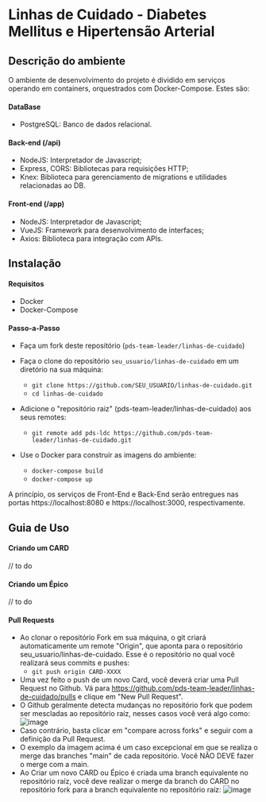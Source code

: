 # Linhas de Cuidado - Diabetes Mellitus e Hipertensão Arterial

## Descrição do ambiente
O ambiente de desenvolvimento do projeto é dividido em serviços operando em containers, orquestrados com Docker-Compose. Estes são:
#### DataBase
- PostgreSQL: Banco de dados relacional.
#### Back-end (/api)
- NodeJS: Interpretador de Javascript;
- Express, CORS: Bibliotecas para requisições HTTP;
- Knex: Biblioteca para gerenciamento de migrations e utilidades relacionadas ao DB.
#### Front-end (/app)
- NodeJS: Interpretador de Javascript;
- VueJS: Framework para desenvolvimento de interfaces;
- Axios: Biblioteca para integração com APIs.

## Instalação

#### Requisitos
- Docker
- Docker-Compose

#### Passo-a-Passo
- Faça um fork deste repositório (`pds-team-leader/linhas-de-cuidado`)
- Faça o clone do repositório `seu_usuario/linhas-de-cuidado` em um diretório na sua máquina:
    - `git clone https://github.com/SEU_USUARIO/linhas-de-cuidado.git`
    - `cd linhas-de-cuidado`
    
- Adicione o "repositório raiz" (pds-team-leader/linhas-de-cuidado) aos seus remotes:
    - `git remote add pds-ldc https://github.com/pds-team-leader/linhas-de-cuidado.git`
    
- Use o Docker para construir as imagens do ambiente:
    - `docker-compose build`
    - `docker-compose up`
    
A princípio, os serviços de Front-End e Back-End serão entregues nas portas 
https://localhost:8080
e
https://localhost:3000, respectivamente.

## Guia de Uso

#### Criando um CARD
// to do

#### Criando um Épico
// to do

#### Pull Requests 
- Ao clonar o repositório Fork em sua máquina, o git criará automaticamente um remote "Origin", que aponta para o repositório seu_usuario/linhas-de-cuidado.
Esse é o repositório no qual você realizará seus commits e pushes:
    - `git push origin CARD-XXXX`
- Uma vez feito o push de um novo Card, você deverá criar uma Pull Request no Github. Vá para https://github.com/pds-team-leader/linhas-de-cuidado/pulls e clique em "New Pull Request".
- O Github geralmente detecta mudanças no repositório fork que podem ser mescladas ao repositório raíz, nesses casos você verá algo como: 
![image](https://user-images.githubusercontent.com/81944783/114239086-9705b100-9953-11eb-9ac5-055858130dd5.png)
- Caso contrário, basta clicar em "compare across forks" e seguir com a definição da Pull Request.
- O exemplo da imagem acima é um caso excepcional em que se realiza o merge das branches "main" de cada repositório. Você NÃO DEVE fazer o merge com a main.
- Ao Criar um novo CARD ou Épico é criada uma branch equivalente no repositório raíz, você deve realizar o merge da branch do CARD no repositório fork para a branch equivalente no repositório raíz:
![image](https://user-images.githubusercontent.com/81944783/114239862-a0434d80-9954-11eb-9d8f-4ae5167b38d3.png)

